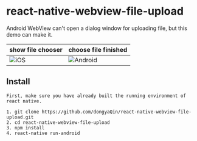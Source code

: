 # react-native-webview-file-upload
Android WebView can't open a dialog window for uploading file, but this demo can make it.

show file chooser | choose file finished
------- | ---- 
<img title="iOS" src="https://github.com/dongyaQin/react-native-webview-file-upload/blob/master/images/show-file-chooser.png"> | <img title="Android" src="https://github.com/dongyaQin/react-native-webview-file-upload/blob/master/images/choose-file-finished.png">

## Install

```
First, make sure you have already built the running environment of react native.

1. git clone https://github.com/dongyaQin/react-native-webview-file-upload.git
2. cd react-native-webview-file-upload
3. npm install
4. react-native run-android
```
